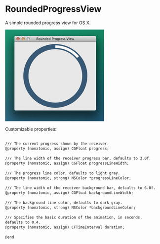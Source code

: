 RoundedProgressView
===================

A simple rounded progress view for OS X.

![](demo.gif)

Customizable properties:

```objc

/// The current progress shown by the receiver.
@property (nonatomic, assign) CGFloat progress;

/// The line width of the receiver progress bar, defaults to 3.0f.
@property (nonatomic, assign) CGFloat progressLineWidth;

/// The progress line color, defaults to light gray.
@property (nonatomic, strong) NSColor *progressLineColor;

/// The line width of the receiver background bar, defaults to 6.0f.
@property (nonatomic, assign) CGFloat backgroundLineWidth;

/// The background line color, defaults to dark gray.
@property (nonatomic, strong) NSColor *backgroundLineColor;

/// Specifies the basic duration of the animation, in seconds, defaults to 0.4.
@property (nonatomic, assign) CFTimeInterval duration;

@end

```
